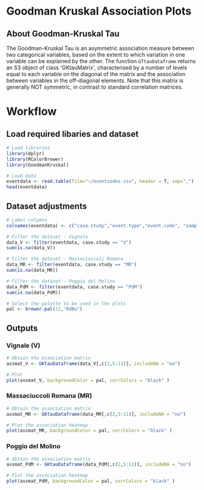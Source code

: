 # Goodman Kruskal Association Plots
## About Goodman-Kruskal Tau
The Goodman-Kruskal Tau is an asymmetric association measure between two categorical variables, based on the extent to which variation in one variable can be explained by the other. The function ```GTtauDataframe``` returns an S3 object of class 'GKtauMatrix', characterised by a number of levels equal to each variable on the diagonal of the matrix and the association between variables in the off-diagonal elements. Note that this matrix is generally NOT symmetric, in contrast to standard correlation matrices.

# Workflow
## Load required libaries and dataset
```r
# Load libraries
library(dplyr)
library(RColorBrewer)
library(GoodmanKruskal)

# Load data
eventdata <- read.table(file="~/eventcodes.csv", header = T, sep=",")
head(eventdata)
```
## Dataset adjustments
```r
# Label columns
colnames(eventdata) <- c("case.study","event.type","event.code", "sample.code", "sex", "age", "edu.level", "work", "returning", "visiting", "local")

# Filter the dataset - Vignale
data_V <- filter(eventdata, case.study == "V")
sum(is.na(data_V))

# Filter the dataset - Massaciuccoli Romana
data_MR <- filter(eventdata, case.study == "MR")
sum(is.na(data_MR))

# Filter the dataset - Poggio del Molino
data_PdM <- filter(eventdata, case.study == "PdM")
sum(is.na(data_PdM))

# Select the palette to be used in the plots
pal <- brewer.pal(11,"RdBu")
```
## Outputs 
### Vignale (V)
```r
# Obtain the association matrix
assmat_V <- GKtauDataframe(data_V[,c(2,5:11)], includeNA = "no")

# Plot  
plot(assmat_V, backgroundColor = pal, corrColors = "black" )
```
### Massaciuccoli Romana (MR)
```r
# Obtain the association matrix
assmat_MR <- GKtauDataframe(data_MR[,c(2,5:11)], includeNA = "no")

# Plot the association heatmap
plot(assmat_MR, backgroundColor = pal, corrColors = "black" )
```
### Poggio del Molino
```r
# Obtain the association matrix
assmat_PdM <- GKtauDataframe(data_PdM[,c(2,5:11)], includeNA = "no")

# Plot the association heatmap
plot(assmat_PdM, backgroundColor = pal, corrColors = "black" )
```
